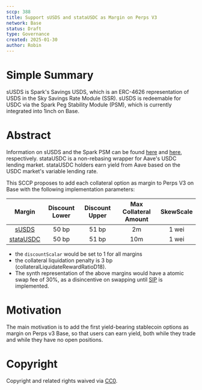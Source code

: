 ```yaml
---
sccp: 388
title: Support sUSDS and stataUSDC as Margin on Perps V3
network: Base
status: Draft
type: Governance
created: 2025-01-30
author: Robin
---
```


# Simple Summary

sUSDS is Spark's Savings USDS, which is an ERC-4626 representation of USDS in the Sky Savings Rate Module (SSR). sUSDS is redeemable for USDC via the Spark Peg Stability Module (PSM), which is currently integrated into 1inch on Base.

# Abstract

Information on sUSDS and the Spark PSM can be found [here](https://docs.spark.fi/dev/savings/susds-token) and [here](https://docs.spark.fi/dev/savings/spark-psm), respectively.
stataUSDC is a non-rebasing wrapper for Aave's USDC lending market. stataUSDC holders earn yield from Aave based on the USDC market's variable lending rate. 

This SCCP proposes to add each collateral option as margin to Perps V3 on Base with the following implementation parameters:

| **Margin** | **Discount Lower** | **Discount Upper** | **Max Collateral Amount** | **SkewScale** |
|:----------:|:------------------:|:------------------:|:-------------------------:|:-------------:|
|    [sUSDS](https://basescan.org/address/0x5875eee11cf8398102fdad704c9e96607675467a)   |        50 bp       |        51 bp       |             2m            |     1 wei     |
|  [stataUSDC](https://basescan.org/address/0x4ea71a20e655794051d1ee8b6e4a3269b13ccacc) |        50 bp       |        51 bp       |            10m            |     1 wei     |


- the `discountScalar` would be set to 1 for all margins
- the collateral liquidation penalty is 3 bp (collateralLiquidateRewardRatioD18).
- The synth representation of the above margins would have a atomic swap fee of 30%, as a disincentive on swapping until [SIP](https://sips.synthetix.io/sips/sip-406/) is implemented.

# Motivation

The main motivation is to add the first yield-bearing stablecoin options as margin on Perps v3 Base, so that users can earn yield, both while they trade and while they have no open positions.


# Copyright
Copyright and related rights waived via [CC0](https://creativecommons.org/publicdomain/zero/1.0/).
